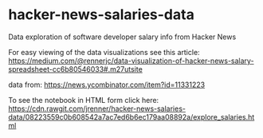 # hacker-news-salaries-data
Data exploration of software developer salary info from Hacker News

For easy viewing of the data visualizations see this article:
https://medium.com/@rennerjc/data-visualization-of-hacker-news-salary-spreadsheet-cc6b80546033#.m27utsite

data from:
https://news.ycombinator.com/item?id=11331223

To see the notebook in HTML form click here:
https://cdn.rawgit.com/jrenner/hacker-news-salaries-data/08223559c0b608542a7ac7ed6b6ec179aa08892a/explore_salaries.html
